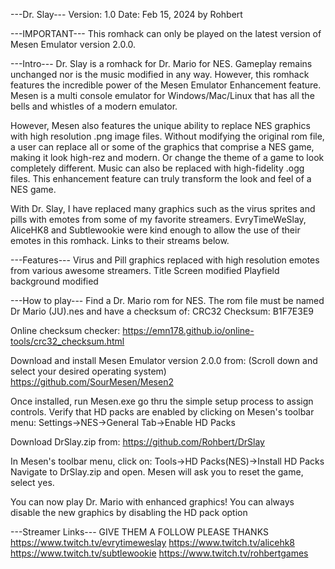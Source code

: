 ---Dr. Slay---
Version: 1.0
Date: Feb 15, 2024
by Rohbert

---IMPORTANT---
This romhack can only be played on the latest version of Mesen Emulator version 2.0.0. 

---Intro---
Dr. Slay is a romhack for Dr. Mario for NES. Gameplay remains unchanged nor is the music modified in any way. However, this romhack features the incredible power of the Mesen Emulator Enhancement feature. 
Mesen is a multi console emulator for Windows/Mac/Linux that has all the bells and whistles of a modern emulator. 

However, Mesen also features the unique ability to replace NES graphics with high resolution .png image files. Without modifying the original rom file, a user can replace all or some of the graphics that comprise a NES game, making it look high-rez and modern. Or change the theme of a game to look completely different. Music can also be replaced with high-fidelity .ogg files. This enhancement feature can truly transform the look and feel of a NES game.

With Dr. Slay, I have replaced many graphics such as the virus sprites and pills with emotes from some of my favorite streamers. EvryTimeWeSlay, AliceHK8 and Subtlewookie were kind enough to allow the use of their emotes in this romhack. Links to their streams below.

---Features---
Virus and Pill graphics replaced with high resolution emotes from various awesome streamers. 
Title Screen modified
Playfield background modified

---How to play---
Find a Dr. Mario rom for NES. The rom file must be named Dr Mario (JU).nes and have a checksum of:
CRC32 Checksum: B1F7E3E9

Online checksum checker:
https://emn178.github.io/online-tools/crc32_checksum.html

Download and install Mesen Emulator version 2.0.0  from:
(Scroll down and select your desired operating system)
https://github.com/SourMesen/Mesen2

Once installed, run Mesen.exe go thru the simple setup process to assign controls. 
Verify that HD packs are enabled by clicking on Mesen's toolbar menu: 
Settings->NES->General Tab->Enable HD Packs

Download DrSlay.zip from:
https://github.com/Rohbert/DrSlay

In Mesen's toolbar menu, click on: Tools->HD Packs(NES)->Install HD Packs
Navigate to DrSlay.zip and open. 
Mesen will ask you to reset the game, select yes. 

You can now play Dr. Mario with enhanced graphics! You can always disable the new graphics by disabling the HD pack option

---Streamer Links---  GIVE THEM A FOLLOW PLEASE THANKS
https://www.twitch.tv/evrytimeweslay
https://www.twitch.tv/alicehk8
https://www.twitch.tv/subtlewookie
https://www.twitch.tv/rohbertgames
